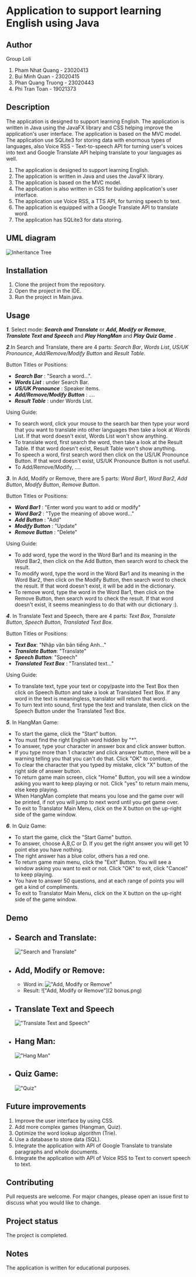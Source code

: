 # Application to support learning English using Java

## Author

Group Loli

1. Pham Nhat Quang - 23020413
2. Bui Minh Quan - 23020415
3. Phan Quang Truong - 23020443
4. Phi Tran Toan - 19021373

## Description

The application is designed to support learning English. The application is written in Java using the JavaFX library and CSS helping improve the application's user interface. The application is based on the MVC model. The application use SQLite3 for storing data with enormous types of languages, also Voice RSS - Text-to-speech API for turning user's voices into text and Google Translate API helping translate to your languages as well.

1. The application is designed to support learning English.
2. The application is written in Java and uses the JavaFX library.
3. The application is based on the MVC model.
4. The application is also written in CSS for building application's user interface.
5. The application use Voice RSS, a TTS API, for turning speech to text.
6. The application is equipped with a Google Translate API to translate word.
7. The application has SQLite3 for data storing.

## UML diagram
<img src="BTL OOP.svg" alt="Inheritance Tree">

## Installation

1. Clone the project from the repository.
2. Open the project in the IDE.
3. Run the project in Main.java.

## Usage

 <!-- Bo sung Add/Remove/Modify co dau ... -->
_**1**_. Select mode: _**Search and Translate**_ or _**Add, Modify or Remove**_, _**Translate Text and Speech**_ and **_Play HangMan_** and _**Play Quiz Game**_ .

_**2**_.In Search and Translate, there are 4 parts: _Search Bar_, _Words List_, _US/UK Pronounce_, _Add/Remove/Modify Button_ and _Result Table_.
   
Button Titles or Positions:
   - _**Search Bar**_ : "Search a word...".
   - _**Words List**_ : under Search Bar.
   - _**US/UK Pronounce**_ : Speaker items.
   - _**Add/Remove/Modify Button**_ : ....
   - _**Result Table**_ : under Words List.
   
Using Guide:
   - To search word, click your mouse to the search bar then type your word that you want to translate into other 
   languages then take a look at Words List. If that word doesn't exist, Words List won't show anything.
   - To translate word, first search the word, then take a look at the Result Table. If that word doesn't exist, 
   Result Table won't show anything.
   - To speech a word, first search word then click on the US/UK Pronounce Button. If that word doesn't exist,
   US/UK Pronounce Button is not useful.
   - To Add/Remove/Modify, ....

_**3**_. In Add, Modify or Remove, there are 5 parts: _Word Bar1_, _Word Bar2_, _Add Button_, _Modify Button_, _Remove Button_.
   
Button Titles or Positions:
   - _**Word Bar1**_ : "Enter word you want to add or modify"
   - _**Word Bar2**_ : "Type the meaning of above word..."
   - _**Add Button**_ : "Add"
   - _**Modify Button**_ : "Update"
   - _**Remove Button**_ : "Delete"
   
Using Guide:
   - To add word, type the word in the Word Bar1 and its meaning in the Word Bar2, then click on the Add Button, then 
   search word to check the result.
   - To modify word, type the word in the Word Bar1 and its meaning in the Word Bar2, then click on the Modify Button, 
   then search word to check the result. If that word doesn't exist, it will be add in the dictionary.
   - To remove word, type the word in the Word Bar1, then click on the Remove Button, then search word to check the 
   result. If that word doesn't exist, it seems meaningless to do that with our dictionary :).

_**4**_. In Translate Text and Speech, there are 4 parts: _Text Box_, _Translate Button_, _Speech Button_, _Translated Text Box_.

Button Titles or Positions:
   - _**Text Box**_: "Nhập văn bản tiếng Anh..."
   - _**Translate Button**_: "Translate"
   - _**Speech Button**_: "Speech"
   - _**Translated Text Box**_ : "Translated text..."

Using Guide:
   - To translate text, type your text or copy/paste into the Text Box then click on Speech Button and take a look at Translated Text Box.
   If any word in the text is meaningless, translator will return that word.
   - To turn text into sound, first type the text and translate, then click on the Speech Button under the Translated Text Box.

_**5**_. In HangMan Game:
   - To start the game, click the "Start" button.
   - You must find the right English word hidden by "*".
   - To answer, type your character in answer box and click answer button.
   - If you type more than 1 character and click answer button, there will be a warning telling you that you can't do that. Click "OK" to continue,
   - To clear the character that you typed by mistake, click "X" button of the right side of answer button.
   - To return game main screen, click "Home" Button, you will see a window asking you want to keep playing or not. Click "yes" to return main menu, else keep playing.
   - When HangMan complete that means you lose and the game over will be printed, if not you will jump to next word until you get game over.
   - To exit to Translator Main Menu, click on the X button on the up-right side of the game window.

_**6**_. In Quiz Game:
   - To start the game, click the "Start Game" button.
   - To answer, choose A,B,C or D. If you get the right answer you will get 10 point else you have nothing.
   - The right answer has a blue color, others has a red one.
   - To return game main menu, click the "Exit" Button. You will see a window asking you want to exit or not. Click "OK" to exit, click "Cancel" to keep playing.
   - You have to answer 50 questions, and at each range of points you will get a kind of compliments.
   - To exit to Translator Main Menu, click on the X button on the up-right side of the game window.
## Demo
   - Search and Translate:
     - 
     !["Search and Translate"](1.png)
   - Add, Modify or Remove:
     - 
     - Word in:
   !["Add, Modify or Remove"](2.png)
     - Result:
     !["Add, Modify or Remove"](2 bonus.png)
   - Translate Text and Speech
        - 
     !["Translate Text and Speech"](3.png)
   - Hang Man:
        - 
     !["Hang Man"](4.png)
   - Quiz Game:
     - 
       !["Quiz"](5.png)

## Future improvements

1. Improve the user interface by using CSS.
2. Add more complex games (Hangman, Quiz).
3. Optimize the word lookup algorithm (Trie).
4. Use a database to store data (SQL).
5. Integrate the application with API of Google Translate to translate paragraphs and whole documents.
6. Integrate the application with API of Voice RSS to Text to convert speech to text.

## Contributing

Pull requests are welcome. For major changes, please open an issue first to discuss what you would like to change.

## Project status

The project is completed.

## Notes

The application is written for educational purposes.
